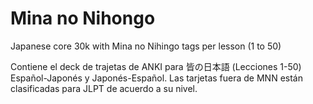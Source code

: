 ﻿# Mina no Nihongo
Japanese core 30k with Mina no Nihingo tags per lesson (1 to 50)

Contiene el deck de trajetas de ANKI para 皆の日本語 (Lecciones 1-50) Español-Japonés y Japonés-Español.
Las tarjetas fuera de MNN están clasificadas para JLPT de acuerdo a su nivel.
